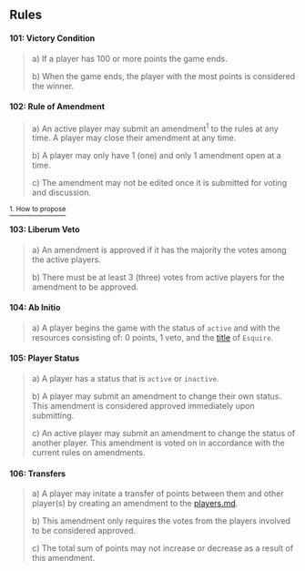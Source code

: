 ## Rules

#### 101: Victory Condition
> a) If a player has 100 or more points the game ends.
>
> b) When the game ends, the player with the most points is considered the winner.



#### 102: Rule of Amendment 
> a) An active player may submit an amendment<sup>1</sup> to the rules at any time. A player may close their amendment at any time.
>
> b) A player may only have 1 (one) and only 1 amendment open at a time.
>
> c) The amendment may not be edited once it is submitted for voting and discussion. 

[<sup>1. How to propose</sup>](./readme.md#propose-a-rule-amendment)



#### 103: Liberum Veto
> a) An amendment is approved if it has the majority the votes among the active players.
>
> b) There must be at least 3 (three) votes from active players for the amendment to be approved.



#### 104: Ab Initio
> a) A player begins the game with the status of `active` and with the resources consisting of: 0 points, 1 veto, and the [title](https://en.wikipedia.org/wiki/Royal_and_noble_ranks) of `Esquire`. 



#### 105: Player Status
> a) A player has a status that is `active` or `inactive`. 
>
> b) A player may submit an amendment to change their own status. This amendment is considered approved immediately upon submitting.
>
> c) An active player may submit an amendment to change the status of another player. This amendment is voted on in accordance with the current rules on amendments.



#### 106: Transfers
> a) A player may initate a transfer of points between them and other player(s) by creating an amendment to the [players.md](player.md).
> 
> b) This amendment only requires the votes from the players involved to be considered approved.
>
> c) The total sum of points may not increase or decrease as a result of this amendment.


